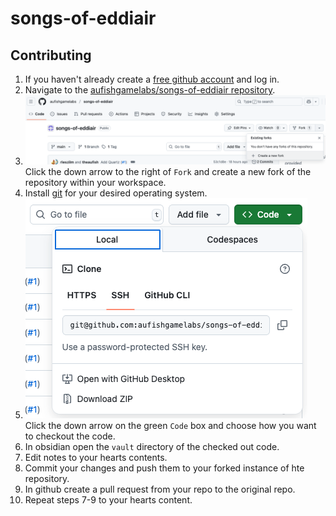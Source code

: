 # songs-of-eddiair
## Contributing
1. If you haven't already create a [free github account](https://github.com/) and log in.
2. Navigate to the [aufishgamelabs/songs-of-eddiair repository](https://github.com/aufishgamelabs/songs-of-eddiair).
3. ![contributing](docs/contrib-fork.png)Click the down arrow to the right of `Fork` and create a new fork of the repository within your workspace.
4. Install [git](https://git-scm.com/downloads) for your desired operating system.
5. ![clone](docs/contrib-clone.png)<br>
   Click the down arrow on the green `Code` box and choose how you want to checkout the code.
6. In obsidian open the `vault` directory of the checked out code.
7. Edit notes to your hearts contents.
8. Commit your changes and push them to your forked instance of hte repository.
9. In github create a pull request from your repo to the original repo.
10. Repeat steps 7-9 to your hearts content.
